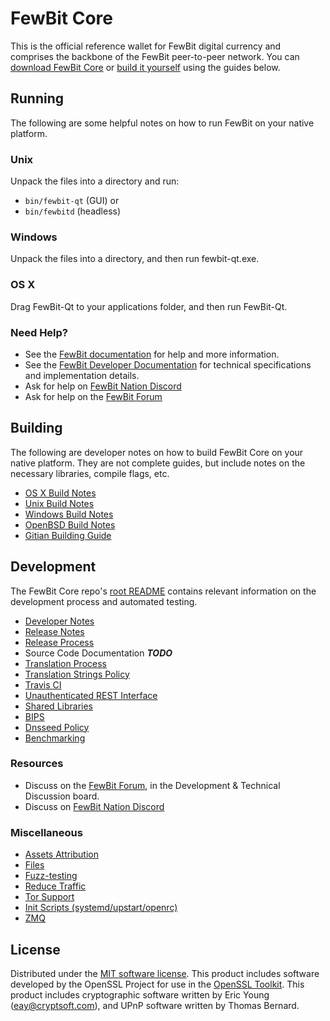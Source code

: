 # FewBit Core

This is the official reference wallet for FewBit digital currency and comprises the backbone of the FewBit peer-to-peer network. You can [download FewBit Core](https://www.fewbit.net/downloads/) or [build it yourself](#building) using the guides below.

## Running

The following are some helpful notes on how to run FewBit on your native platform.

### Unix

Unpack the files into a directory and run:

-   `bin/fewbit-qt` (GUI) or
-   `bin/fewbitd` (headless)

### Windows

Unpack the files into a directory, and then run fewbit-qt.exe.

### OS X

Drag FewBit-Qt to your applications folder, and then run FewBit-Qt.

### Need Help?

-   See the [FewBit documentation](https://docs.fewbit.net)
    for help and more information.
-   See the [FewBit Developer Documentation](https://fewbit-docs.github.io/)
    for technical specifications and implementation details.
-   Ask for help on [FewBit Nation Discord](http://fewbitchat.org)
-   Ask for help on the [FewBit Forum](https://fewbit.net/forum)

## Building

The following are developer notes on how to build FewBit Core on your native platform. They are not complete guides, but include notes on the necessary libraries, compile flags, etc.

-   [OS X Build Notes](build-osx.md)
-   [Unix Build Notes](build-unix.md)
-   [Windows Build Notes](build-windows.md)
-   [OpenBSD Build Notes](build-openbsd.md)
-   [Gitian Building Guide](gitian-building.md)

## Development

The FewBit Core repo's [root README](/README.md) contains relevant information on the development process and automated testing.

-   [Developer Notes](developer-notes.md)
-   [Release Notes](release-notes.md)
-   [Release Process](release-process.md)
-   Source Code Documentation **_TODO_**
-   [Translation Process](translation_process.md)
-   [Translation Strings Policy](translation_strings_policy.md)
-   [Travis CI](travis-ci.md)
-   [Unauthenticated REST Interface](REST-interface.md)
-   [Shared Libraries](shared-libraries.md)
-   [BIPS](bips.md)
-   [Dnsseed Policy](dnsseed-policy.md)
-   [Benchmarking](benchmarking.md)

### Resources

-   Discuss on the [FewBit Forum](https://fewbit.net/forum), in the Development & Technical Discussion board.
-   Discuss on [FewBit Nation Discord](http://fewbitchat.org)

### Miscellaneous

-   [Assets Attribution](assets-attribution.md)
-   [Files](files.md)
-   [Fuzz-testing](fuzzing.md)
-   [Reduce Traffic](reduce-traffic.md)
-   [Tor Support](tor.md)
-   [Init Scripts (systemd/upstart/openrc)](init.md)
-   [ZMQ](zmq.md)

## License

Distributed under the [MIT software license](/COPYING).
This product includes software developed by the OpenSSL Project for use in the [OpenSSL Toolkit](https://www.openssl.org/). This product includes
cryptographic software written by Eric Young ([eay@cryptsoft.com](mailto:eay@cryptsoft.com)), and UPnP software written by Thomas Bernard.

